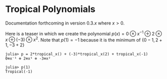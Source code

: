 # Tropical Polynomials


Documentation forthcoming in version 0.3.$x$ where $x > 0$. 

Here is a teaser in which we create the polynomial $p(x) = 0\otimes x^{-1} \oplus 2\otimes x \oplus (-3)\otimes x^2$. Note that $p(1)=-1$ because it is the minimum of $\{0-1, 2+1, -3+2\}$

```
julia> p = 2*tropical_x() + (-3)*tropical_x(2) + tropical_x(-1)
0⊗x⁻¹ ⊕ 2⊗x¹ ⊕ -3⊗x²

julia> p(1)
Tropical(-1)
```